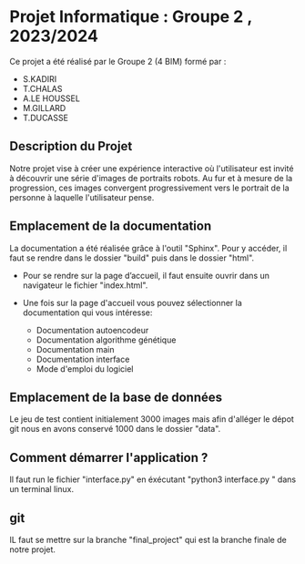 
# Projet Informatique : Groupe 2 , 2023/2024

Ce projet a été réalisé par le Groupe 2 (4 BIM) formé par :
- S.KADIRI
- T.CHALAS
- A.LE HOUSSEL
- M.GILLARD
- T.DUCASSE

## Description du Projet

Notre projet vise à créer une expérience interactive où l'utilisateur est invité à découvrir une série d'images de portraits robots. Au fur et à mesure de la progression, ces images convergent progressivement vers le portrait de la personne à laquelle l'utilisateur pense.


## Emplacement de la documentation

La documentation a été réalisée grâce à l'outil "Sphinx". Pour y accéder, il faut se rendre dans le dossier "build" puis dans le dossier "html".

  * Pour se rendre sur la page d’accueil, il faut ensuite ouvrir dans un navigateur le fichier "index.html".

  * Une fois sur la page d'accueil vous pouvez sélectionner la documentation qui vous intéresse:
      - Documentation autoencodeur
      - Documentation algorithme génétique
      - Documentation main
      - Documentation interface
      - Mode d'emploi du logiciel

## Emplacement de la base de données

Le jeu de test contient initialement 3000 images mais afin d'alléger le dépot git nous en avons conservé 1000 dans le dossier "data".

## Comment démarrer l'application ?

Il faut run le fichier "interface.py" en éxécutant "python3 interface.py " dans un terminal linux.

## git

IL faut se mettre sur la branche "final_project" qui est la branche finale de notre projet.
